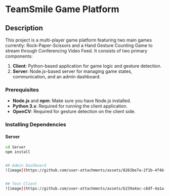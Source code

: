 # TeamSmile Game Platform

## Description
This project is a multi-player game platform featuring two main games currently: Rock-Paper-Scissors and a Hand Gesture Counting Game to stream through Conferencing Video Feed. It consists of two primary components:

1. **Client**: Python-based application for game logic and gesture detection.
2. **Server**: Node.js-based server for managing game states, communication, and an admin dashboard.


### Prerequisites
- **Node.js** and **npm**: Make sure you have Node.js installed.
- **Python 3.x**: Required for running the client application.
- **OpenCV**: Required for gesture detection on the client side.

### Installing Dependencies
#### Server
```bash
cd Server
npm install


## Admin Dashboard
![image](https://github.com/user-attachments/assets/8263be7a-2f1b-4f4b-bdd6-548736c6c7b3)


## Test Client
![image](https://github.com/user-attachments/assets/b239a4ac-c8df-4a1a-b32f-3c92ba4d7719)
